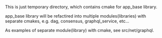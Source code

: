 This is just temporary directory, which contains cmake for app_base library.

app_base library will be refactired into multiple modules(libraries) with separate cmakes, 
e.g. dag, consensus, graphql_service, etc...

As examples of separate module(library) with cmake, see src/net/graphql. 